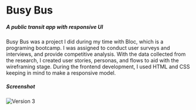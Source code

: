 # **Busy Bus**

##### A public transit app with responsive UI
Busy Bus was a project I did during my time with Bloc, which is a programing bootcamp. I was assigned to conduct user surveys and interviews, and provide competitive analysis. With the data collected from the research, I created user stories, personas, and flows to aid with the wireframing stage. During the frontend development, I used HTML and CSS keeping in mind to make a responsive model.

##### Screenshot
![Version 3](https://live.staticflickr.com/65535/48588330821_b5dd9af6f1_m.jpg)
